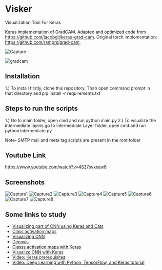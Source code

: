 # Visker
Visualization Tool For Keras

Keras implementation of GradCAM.
Adapted and optimized code from https://github.com/jacobgil/keras-grad-cam.
Original torch implementation: https://github.com/ramprs/grad-cam.

![Capture](https://user-images.githubusercontent.com/33459977/56507949-95f9d000-6540-11e9-95ce-f0433526f34d.PNG)

![gradcam](https://user-images.githubusercontent.com/33459977/56466257-d5cf9300-642c-11e9-90c6-a2b0dad6b156.jpg)

## Installation

1.) To install firstly, clone this repository. Than open command prompt in that directory and pip install -r requirements.txt

## Steps to run the scripts
1.) Go to main folder, open cmd and run python main.py
2.) To visualize the intermediate layers go to Intermediate Layer folder, open cmd and run python Intermediate.py


Note- SMTP mail and meta tag scripts are present in the root folder


## Youtube Link
https://www.youtube.com/watch?v=4S27svxxaw8

## Screenshots

![Capture1](https://user-images.githubusercontent.com/33459977/56507958-9b571a80-6540-11e9-8b89-b42000890501.PNG)
![Capture2](https://user-images.githubusercontent.com/33459977/56507964-9f833800-6540-11e9-9204-e7ef295ce6c6.PNG)
![Capture3](https://user-images.githubusercontent.com/33459977/56508328-8dee6000-6541-11e9-8c8a-a76ed4e55c95.PNG)
![Capture4](https://user-images.githubusercontent.com/33459977/56507973-a5791900-6540-11e9-98ff-816ad8c87d91.PNG)
![Capture5](https://user-images.githubusercontent.com/33459977/56507986-aad66380-6540-11e9-96b2-1062e0e31bb4.PNG)
![Capture6](https://user-images.githubusercontent.com/33459977/56507992-b0cc4480-6540-11e9-8657-759168a19f51.PNG)
![Capture7](https://user-images.githubusercontent.com/33459977/56508001-b6298f00-6540-11e9-9b19-9b8d334af8b9.PNG)
![Capture8](https://user-images.githubusercontent.com/33459977/56508007-baee4300-6540-11e9-877a-df37bd3aeb2d.PNG)


## Some links to study

- [Visualizing part of CNN using Keras and Cats](https://hackernoon.com/visualizing-parts-of-convolutional-neural-networks-using-keras-and-cats-5cc01b214e59)
- [Class activation maps](https://jacobgil.github.io/deeplearning/class-activation-maps)
- [Visualizing CNN](https://www.oreilly.com/ideas/visualizing-convolutional-neural-networks)
- [Deepvis](http://yosinski.com/deepvis)
- [Classs activation maps with Keras](https://marubon-ds.blogspot.com/2018/03/class-activation-map-with-keras.html)
- [Visualize CNN with Keras](https://www.kaggle.com/amarjeet007/visualize-cnn-with-keras)
- [Video: Keras prerequisites](https://www.youtube.com/watch?v=RznKVRTFkBY&list=PLZbbT5o_s2xrwRnXk_yCPtnqqo4_u2YGL)
- [Video: Deep Learning with Python, TensorFlow, and Keras tutorial](https://www.youtube.com/watch?v=wQ8BIBpya2k&list=PLQVvvaa0QuDfhTox0AjmQ6tvTgMBZBEXN)
